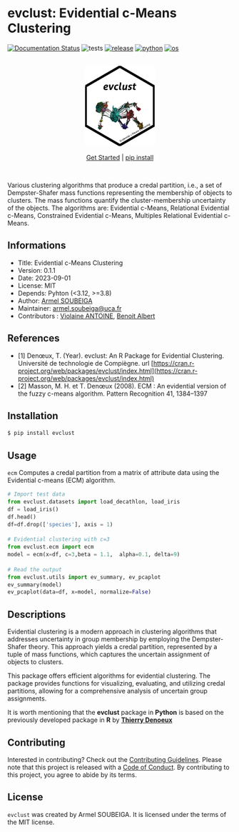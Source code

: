 # evclust: Evidential c-Means Clustering

[![Documentation Status](https://readthedocs.org/projects/evclust/badge/?version=latest)](https://evclust.readthedocs.io/en/latest/)
![tests](https://github.com/py-pkgs/py-pkgs-cookiecutter/workflows/test/badge.svg)
[![release](https://img.shields.io/github/v/release/armelsoubeiga/evclust.svg)](https://github.com/armelsoubeiga/evclust/releases)
[![python](https://img.shields.io/badge/python-%5E3.8-blue)]()
[![os](https://img.shields.io/badge/OS-Ubuntu%2C%20Mac%2C%20Windows-purple)]()

<br/>

<div align="center">

<img src="https://raw.githubusercontent.com/armelsoubeiga/evclust/master/docs/assets/logo.png" height="180px" />

[Get Started](https://evclust.readthedocs.io) | [pip install](https://pypi.org/project/evclust/)

</div>

<br/>

Various clustering algorithms that produce a credal partition, i.e., a set of Dempster-Shafer mass functions representing the membership of objects to clusters. The mass functions quantify the cluster-membership uncertainty of the objects. The algorithms are: Evidential c-Means, Relational Evidential c-Means, Constrained Evidential c-Means, Multiples Relational Evidential c-Means. 


## Informations

* Title: Evidential c-Means Clustering
* Version: 0.1.1
* Date: 2023-09-01
* License: MIT
* Depends: Pyhton (<3.12, >=3.8)
* Author: [Armel SOUBEIGA](https://armelsoubeiga.github.io/)
* Maintainer: [armel.soubeiga@uca.fr](armel.soubeiga@uca.fr)
* Contributors : [Violaine ANTOINE](https://perso.isima.fr/~viantoin/), [Benoit Albert](https://sites.google.com/view/benoitalbert/home)


## References

* [1] Denœux, T. (Year). evclust: An R Package for Evidential Clustering. Université de technologie de Compiègne. url [https://cran.r-project.org/web/packages/evclust/index.html](https://cran.r-project.org/web/packages/evclust/index.html)
* [2] Masson, M. H. et T. Denœux (2008). ECM : An evidential version of the fuzzy c-means algorithm. Pattern Recognition 41, 1384–1397


## Installation

```bash
$ pip install evclust 
```


## Usage

`ecm` Computes a credal partition from a matrix of attribute data using the Evidential c-means (ECM) algorithm.

```python
# Import test data
from evclust.datasets import load_decathlon, load_iris
df = load_iris()
df.head()
df=df.drop(['species'], axis = 1)

# Evidential clustering with c=3
from evclust.ecm import ecm
model = ecm(x=df, c=3,beta = 1.1,  alpha=0.1, delta=9)

# Read the output
from evclust.utils import ev_summary, ev_pcaplot
ev_summary(model)    
ev_pcaplot(data=df, x=model, normalize=False)    
```

## Descriptions

Evidential clustering is a modern approach in clustering algorithms that addresses uncertainty in group membership by employing the Dempster-Shafer theory. This approach yields a credal partition, represented by a tuple of mass functions, which captures the uncertain assignment of objects to clusters.

This package offers efficient algorithms for evidential clustering. The package provides functions for visualizing, evaluating, and utilizing credal partitions, allowing for a comprehensive analysis of uncertain group assignments. 

It is worth mentioning that the **evclust** package in **Python** is based on the previously developed package in **R** by [**Thierry Denoeux**](https://cran.rstudio.com/web/packages/evclust/vignettes/evclust_vignette.pdf)


## Contributing

Interested in contributing? Check out the [Contributing Guidelines](https://evclust.readthedocs.io/en/latest/contributing.html). Please note that this project is released with a [Code of Conduct](https://evclust.readthedocs.io/en/latest/conduct.html). By contributing to this project, you agree to abide by its terms.

## License

`evclust` was created by Armel SOUBEIGA. It is licensed under the terms of the MIT license.
